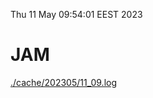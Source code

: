 Thu 11 May 09:54:01 EEST 2023
# JAM
<a href='./cache/202305/11_09.log'>./cache/202305/11_09.log</a>
